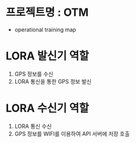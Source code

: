 # 프로젝트명 : OTM 
* operational training map 

# LORA 발신기 역할
1. GPS 정보를 수신
2. LORA 통신을 통한 GPS 정보 발신 

# LORA 수신기 역할
1. LORA 통신 수신
2. GPS 정보를 WIFI를 이용하여 API 서버에 저장 호출
